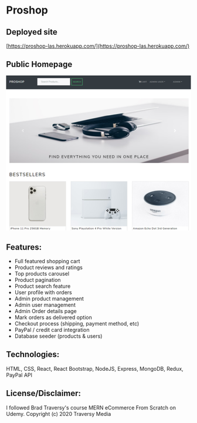 # Proshop

## Deployed site
[https://proshop-las.herokuapp.com/](https://proshop-las.herokuapp.com/)

## Public Homepage

![](Capture.PNG)

## Features:
<ul>
<li>Full featured shopping cart</li>
<li>Product reviews and ratings</li>
<li>Top products carousel</li>
<li>Product pagination</li>
<li>Product search feature</li>
<li>User profile with orders</li>
<li>Admin product management</li>
<li>Admin user management</li>
<li>Admin Order details page</li>
<li>Mark orders as delivered option</li>
<li>Checkout process (shipping, payment method, etc)</li>
<li>PayPal / credit card integration</li>
<li>Database seeder (products & users)</li>
</ul>

## Technologies:
HTML, CSS, React, React Bootstrap, NodeJS, Express, MongoDB, Redux, PayPal API

## License/Disclaimer:
I followed Brad Traversy's course MERN eCommerce From Scratch on Udemy.
Copyright (c) 2020 Traversy Media
